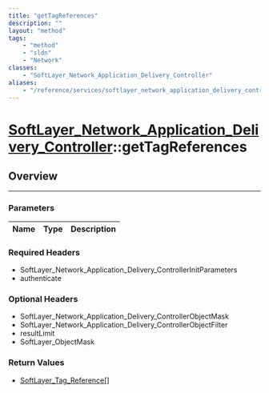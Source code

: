 ```yaml
---
title: "getTagReferences"
description: ""
layout: "method"
tags:
    - "method"
    - "sldn"
    - "Network"
classes:
    - "SoftLayer_Network_Application_Delivery_Controller"
aliases:
    - "/reference/services/softlayer_network_application_delivery_controller/getTagReferences"
---
```

# [SoftLayer_Network_Application_Delivery_Controller](/reference/services/SoftLayer_Network_Application_Delivery_Controller)::getTagReferences





## Overview 


-----

### Parameters 
|Name | Type | Description |
| --- | --- | --- |


### Required Headers
* SoftLayer_Network_Application_Delivery_ControllerInitParameters
* authenticate


### Optional Headers
* SoftLayer_Network_Application_Delivery_ControllerObjectMask
* SoftLayer_Network_Application_Delivery_ControllerObjectFilter
* resultLimit
* SoftLayer_ObjectMask

### Return Values
* <a href='/reference/datatypes/SoftLayer_Tag_Reference'>SoftLayer_Tag_Reference[] </a>





